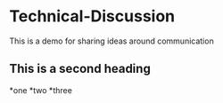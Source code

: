 # Technical-Discussion
This is a demo for sharing ideas around communication

## This is a second heading

*one
*two
*three
